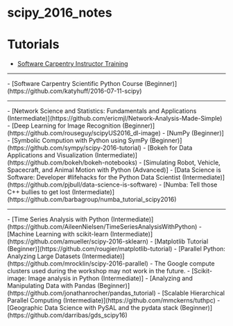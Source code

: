# scipy_2016_notes

# Tutorials

- [Software Carpentry Instructor Training](https://swcarpentry.github.io/instructor-training/)
<hr>
- [Software Carpentry Scientific Python Course (Beginner)](https://github.com/katyhuff/2016-07-11-scipy)
<hr>
- [Network Science and Statistics: Fundamentals and Applications (Intermediate)](https://github.com/ericmjl/Network-Analysis-Made-Simple)
- [Deep Learning for Image Recognition (Beginner)](https://github.com/rouseguy/scipyUS2016_dl-image)
- [NumPy (Beginner)]
- [Symbolic Compution with Python using SymPy (Beginner)](https://github.com/sympy/scipy-2016-tutorial)
- [Bokeh for Data Applications and Visualization (Intermediate)](https://github.com/bokeh/bokeh-notebooks)
- [Simulating Robot, Vehicle, Spacecraft, and Animal Motion with Python (Advanced)]
- [Data Science is Software: Developer #lifehacks for the Python Data Scientist (Intermediate)](https://github.com/pjbull/data-science-is-software)
- [Numba: Tell those C++ bullies to get lost (Intermediate)](https://github.com/barbagroup/numba_tutorial_scipy2016)
<hr>
- [Time Series Analysis with Python (Intermediate)](https://github.com/AileenNielsen/TimeSeriesAnalysisWithPython)
- [Machine Learning with scikit-learn (Intermediate)](https://github.com/amueller/scipy-2016-sklearn)
- [Matplotlib Tutorial (Beginner)](https://github.com/rougier/matplotlib-tutorial)
- [Parallel Python: Analyzing Large Datasets (Intermediate)](https://github.com/mrocklin/scipy-2016-parallel)
    - The Google compute clusters used during the workshop may not work in the future.
- [Scikit-image: Image analysis in Python (Intermediate)]
- [Analyzing and Manipulating Data with Pandas (Beginner)](https://github.com/jonathanrocher/pandas_tutorial)
- [Scalable Hierarchical Parallel Computing (Intermediate)](https://github.com/mmckerns/tuthpc)
- [Geographic Data Science with PySAL and the pydata stack (Beginner)](https://github.com/darribas/gds_scipy16)
